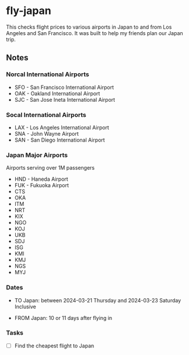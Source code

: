 # fly-japan

This checks flight prices to various airports in Japan
to and from Los Angeles and San Francisco. It was built
to help my friends plan our Japan trip.

## Notes

### Norcal International Airports

- SFO - San Francisco International Airport
- OAK - Oakland International Airport
- SJC - San Jose Ineta International Airport

### Socal International Airports

- LAX - Los Angeles International Airport
- SNA - John Wayne Airport
- SAN - San Diego International Airport

### Japan Major Airports

Airports serving over 1M passengers

- HND - Haneda Airport
- FUK - Fukuoka Airport
- CTS
- OKA
- ITM
- NRT
- KIX
- NGO
- KOJ
- UKB
- SDJ
- ISG
- KMI
- KMJ
- NGS
- MYJ


### Dates

- TO Japan: between 2024-03-21 Thursday and 2024-03-23 Saturday Inclusive

- FROM Japan: 10 or 11 days after flying in

### Tasks

- [ ] Find the cheapest flight to Japan